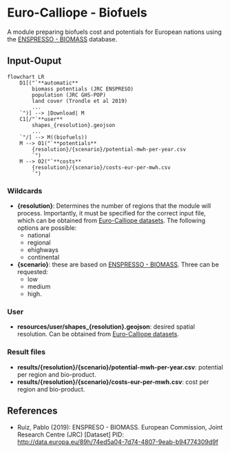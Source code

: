 <!-- Please provide a concise summary of the module in this section. -->
<!-- --8<-- [start:intro] -->
# Euro-Calliope - Biofuels

A module preparing biofuels cost and potentials for European nations using the [ENSPRESSO - BIOMASS](https://data.jrc.ec.europa.eu/dataset/74ed5a04-7d74-4807-9eab-b94774309d9f) database.

<!-- --8<-- [end:intro] -->

## Input-Ouput

<!-- Please fill in this diagram including: wildcards, user resources and final results. -->
<!-- --8<-- [start:mermaid] -->
```mermaid
flowchart LR
    D1[("`**automatic**
        biomass potentials (JRC ENSPRESO)
        population (JRC GHS-POP)
        land cover (Trondle et al 2019)
        ...
    `")] --> |Download| M
    C1[/"`**user**
        shapes_{resolution}.geojson
        ...
    `"/] --> M((biofuels))
    M --> O1("`**potentials**
        {resolution}/{scenario}/potential-mwh-per-year.csv
        `")
    M --> O2("`**costs**
        {resolution}/{scenario}/costs-eur-per-mwh.csv
        `")
```
<!-- --8<-- [end:mermaid] -->

### Wildcards

<!-- Please explain what wildcards are required by users here. -->
<!-- --8<-- [start:wildcards] -->

- **{resolution}**: Determines the number of regions that the module will process. Importantly, it must be specified for the correct input file, which can be obtained from [Euro-Calliope datasets](https://zenodo.org/records/6600619). The following options are possible:
    - national
    - regional
    - ehighways
    - continental
- **{scenario}**: these are based on [ENSPRESSO - BIOMASS](https://data.jrc.ec.europa.eu/dataset/74ed5a04-7d74-4807-9eab-b94774309d9f). Three can be requested:
    - low
    - medium
    - high.

<!-- --8<-- [end:wildcards] -->
### User

<!-- Please briefly explain user resources here. -->
<!-- --8<-- [start:user] -->

- **resources/user/shapes_{resolution}.geojson**: desired spatial resolution. Can be obtained from [Euro-Calliope datasets](https://zenodo.org/records/6600619).

<!-- --8<-- [end:user] -->
### Result files

<!-- Please briefly explain final result files here. -->
<!-- --8<-- [start:results] -->

- **results/{resolution}/{scenario}/potential-mwh-per-year.csv**: potential per region and bio-product.
- **results/{resolution}/{scenario}/costs-eur-per-mwh.csv**: cost per region and bio-product.

<!-- --8<-- [end:results]  -->
## References

<!-- Please cite studies and datasets used for this workflow below. -->
<!-- --8<-- [start:references] -->

- Ruiz, Pablo (2019): ENSPRESO - BIOMASS. European Commission, Joint Research Centre (JRC) [Dataset] PID: <http://data.europa.eu/89h/74ed5a04-7d74-4807-9eab-b94774309d9f>

<!-- --8<-- [start:references] -->
